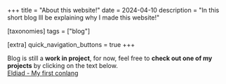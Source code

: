 +++
title = "About this website!"
date = 2024-04-10
description = "In this short blog Ill be explaining why I made this website!"

[taxonomies]
tags = ["blog"]

[extra]
quick_navigation_buttons = true
+++

Blog is still a **work in project**, for now, feel free to **check out one of my projects** by clicking on the text below.  
[Eldiad - My first conlang](https://myrdin.is-a.dev/projects/eldiad)

